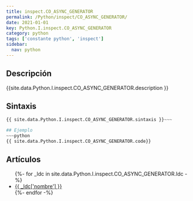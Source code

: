 ```yaml
---
title: inspect.CO_ASYNC_GENERATOR
permalink: /Python/inspect/CO_ASYNC_GENERATOR/
date: 2021-01-01
key: Python.I.inspect.CO_ASYNC_GENERATOR
category: python
tags: ['constante python', 'inspect']
sidebar: 
  nav: python
---
```


## Descripción
{{site.data.Python.I.inspect.CO_ASYNC_GENERATOR.description }}

## Sintaxis
~~~python
{{ site.data.Python.I.inspect.CO_ASYNC_GENERATOR.sintaxis }}~~~

## Ejemplo
~~~python
{{ site.data.Python.I.inspect.CO_ASYNC_GENERATOR.code}}
~~~

## Artículos
<ul>
{%- for _ldc in site.data.Python.I.inspect.CO_ASYNC_GENERATOR.ldc -%}
   <li>
       <a href="{{_ldc['url'] }}">{{ _ldc['nombre'] }}</a>
   </li>
{%- endfor -%}
</ul>
